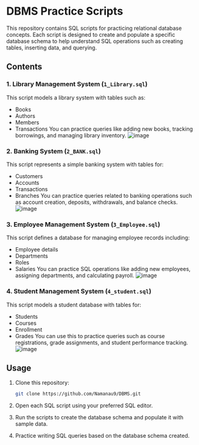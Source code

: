 # DBMS Practice Scripts

This repository contains SQL scripts for practicing relational database concepts. Each script is designed to create and populate a specific database schema to help understand SQL operations such as creating tables, inserting data, and querying.

## Contents

### 1. Library Management System (`1_Library.sql`)
This script models a library system with tables such as:
- Books
- Authors
- Members
- Transactions
You can practice queries like adding new books, tracking borrowings, and managing library inventory.
![image](https://github.com/user-attachments/assets/1c70d407-7f3c-4c82-a1ad-9e1169874fcc)

### 2. Banking System (`2_BANK.sql`)
This script represents a simple banking system with tables for:
- Customers
- Accounts
- Transactions
- Branches
You can practice queries related to banking operations such as account creation, deposits, withdrawals, and balance checks.
![image](https://github.com/user-attachments/assets/4008e43e-571f-4e90-a0b5-eee6d8ff2dd5)

### 3. Employee Management System (`3_Employee.sql`)
This script defines a database for managing employee records including:
- Employee details
- Departments
- Roles
- Salaries
You can practice SQL operations like adding new employees, assigning departments, and calculating payroll.
![image](https://github.com/user-attachments/assets/c99fa3f9-f73b-4d61-9dd4-35e3c2284b64)

### 4. Student Management System (`4_student.sql`)
This script models a student database with tables for:
- Students
- Courses
- Enrollment
- Grades
You can use this to practice queries such as course registrations, grade assignments, and student performance tracking.
![image](https://github.com/user-attachments/assets/d85a73f2-7b41-459d-a984-7df86da5c9b3)

## Usage

1. Clone this repository:
   ```bash
   git clone https://github.com/Namanau9/DBMS.git
2. Open each SQL script using your preferred SQL editor.

3. Run the scripts to create the database schema and populate it with sample data.

4. Practice writing SQL queries based on the database schema created.
